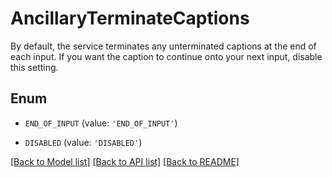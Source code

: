 # AncillaryTerminateCaptions

By default, the service terminates any unterminated captions at the end of each input. If you want the caption to continue onto your next input, disable this setting.

## Enum

* `END_OF_INPUT` (value: `'END_OF_INPUT'`)

* `DISABLED` (value: `'DISABLED'`)

[[Back to Model list]](../README.md#documentation-for-models) [[Back to API list]](../README.md#documentation-for-api-endpoints) [[Back to README]](../README.md)


